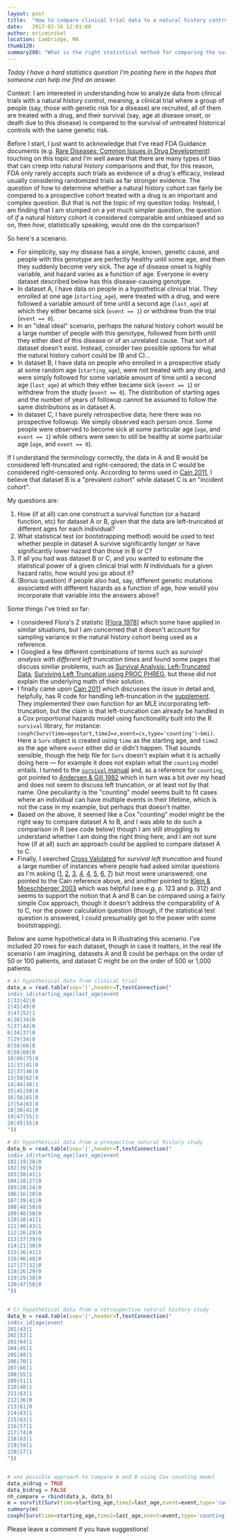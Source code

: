 ```yaml
---
layout: post
title:  "How to compare clinical trial data to a natural history control?"
date:   2017-03-16 12:01:00
author: ericminikel
location: Cambridge, MA
thumb120: 
summary200: "What is the right statistical method for comparing the survival of patients in a clinical trial to historical controls from a natural history cohort?"
---
```


*Today I have a hard statistics question I'm posting here in the hopes that someone can help me find an answer.*

Context: I am interested in understanding how to analyze data from clinical trials with a natural history control, meaning, a clinical trial where a group of people (say, those with genetic risk for a disease) are recruited, all of them are treated with a drug, and their survival (say, age at disease onset, or death due to this disease) is compared to the survival of untreated historical controls with the same genetic risk.

Before I start, I just want to acknowledge that I've read FDA Guidance documents (e.g. [Rare Diseases: Common Issues in Drug Development](http://www.fda.gov/downloads/Drugs/GuidanceComplianceRegulatoryInformation/Guidances/UCM458485.pdf)) touching on this topic and I'm well aware that there are many types of bias that can creep into natural history comparisons and that, for this reason, FDA only rarely accepts such trials as evidence of a drug's efficacy, instead usually considering randomized trials as far stronger evidence. The question of how to determine whether a natural history cohort can fairly be compared to a prospective cohort treated with a drug is an important and complex question. But that is not the topic of my question today. Instead, I am finding that I am stumped on a yet much simpler question, the question of _if_ a natural history cohort is considered comparable and unbiased and so on, then _how_, statistically speaking, would one do the comparison?

So here's a scenario.

+ For simplicity, say my disease has a single, known, genetic cause, and people with this genotype are perfectly healthy until some age, and then they suddenly become very sick. The age of disease onset is highly variable, and hazard varies as a function of age. Everyone in every dataset described below has this disease-causing genotype.
+ In dataset A, I have data on people in a hypothetical clinical trial. They enrolled at one age (`starting_age`), were treated with a drug, and were followed a variable amount of time until a second age (`last_age`) at which they either became sick (`event == 1`) or withdrew from the trial (`event == 0`).
+ In an "ideal ideal" scenario, perhaps the natural history cohort would be a large number of people with this genotype, followed from birth until they either died of this disease or of an unrelated cause. That sort of dataset doesn't exist. Instead, consider two possible options for what the natural history cohort could be (B and C)...
+ In dataset B, I have data on people who enrolled in a prospective study at some random age (`starting_age`), were not treated with any drug, and were simply followed for some variable amount of time until a second age (`last_age`) at which they either became sick (`event == 1`) or withdrew from the study (`event == 0`). The distribution of starting ages and the number of years of followup cannot be assumed to follow the same distributions as in dataset A.
+ In dataset C, I have purely retrospective data; here there was no prospective followup. We simply observed each person once. Some people were observed to become sick at some particular age (`age`, and `event == 1`) while others were seen to still be healthy at some particular age (`age`, and `event == 0`).

If I understand the terminology correctly, the data in A and B would be considered left-truncated and right-censored; the data in C would be considered right-censored only. According to terms used in [Cain 2011](https://www.ncbi.nlm.nih.gov/pmc/articles/PMC3121224/), I believe that dataset B is a "prevalent cohort" while dataset C is an "incident cohort".

My questions are:

1. How (if at all) can one construct a survival function (or a hazard function, etc) for dataset A or B, given that the data are left-truncated at different ages for each individual?
2. What statistical test (or bootstrapping method) would be used to test whether people in dataset A survive significantly longer or have significantly lower hazard than those in B or C?
3. If all you had was dataset B or C, and you wanted to estimate the statistical power of a given clinical trial with _N_ individuals for a given hazard ratio, how would you go about it?
4. (Bonus question) if people also had, say, different genetic mutations associated with different hazards as a function of age, how would you incorporate that variable into the answers above?

Some things I've tried so far:

+ I considered Flora's Z statistic [[Flora 1978](https://www.ncbi.nlm.nih.gov/pubmed/702606)] which some have applied in similar situations, but I am concerned that it doesn't account for sampling variance in the natural history cohort being used as a reference.
+ I Googled a few different combinations of terms such as *survival analysis with different left truncation times* and found some pages that discuss similar problems, such as [Survival Analysis: Left-Truncated Data](http://math.usu.edu/jrstevens/biostat/projects2013/pres_LeftTruncation.pdf), [Surviving Left Truncation using PROC PHREG](http://www.wuss.org/proceedings08/08WUSS%20Proceedings/papers/anl/anl03.pdf), but these did not explain the underlying math of their solution.
+ I finally came upon [Cain 2011](https://www.ncbi.nlm.nih.gov/pmc/articles/PMC3121224/) which discusses the issue in detail and, helpfully, has R code for handling left-truncation in the [supplement](https://www.ncbi.nlm.nih.gov/pmc/articles/PMC3121224/bin/supp_kwq481_kwq481_Web_Appendix_1.pdf). They implemented their own function for an MLE incorporating left-truncation, but the claim is that left-truncation can already be handled in a Cox proportional hazards model using functionality built into the R `survival` library, for instance: `coxph(Surv(time=agestart,time2=x,event=cx,type='counting')~bmi)`. Here a `Surv` object is created using `time` as the starting age, and `time2` as the age where `event` either did or didn't happen. That sounds sensible, though the help file for `Surv` doesn't explain what it is actually doing here &mdash; for example it does not explain what the `counting` model entails. I turned to the [`survival` manual](https://cran.r-project.org/web/packages/survival/survival.pdf) and, as a reference for `counting`, got pointed to [Andersen & Gill 1982](http://bacbuc.hd.free.fr/WebDAV/data/DOM/StatMeths/Andersen-AS1982.pdf) which in turn was a bit over my head and does not seem to discuss left truncation, or at least not by that name. One peculiarity is the "counting" model seems built to fit cases where an individual can have multiple events in their lifetime, which is not the case in my example, but perhaps that doesn't matter.
+ Based on the above, it seemed like a Cox "counting" model might be the right way to compare dataset A to B, and I was able to do such a comparison in R (see code below) though I am still struggling to understand whether I am doing the right thing here, and I am not sure how (if at all) such an approach could be applied to compare dataset A to C.
+ Finally, I searched [Cross Validated](http://stats.stackexchange.com/) for *survival left truncation* and found a large number of instances where people had asked similar questions as I'm asking ([1](http://stats.stackexchange.com/questions/172847/handling-survival-data-where-people-join-at-various-stages/173518#173518), [2](http://stats.stackexchange.com/questions/139819/intepretation-of-kaplan-meier-with-truncated-and-right-censored-data/139993#139993), [3](http://stats.stackexchange.com/questions/259184/how-to-estimate-parameters-of-a-distribution-with-left-truncated-and-right-censo/259888#259888), [4](http://stats.stackexchange.com/questions/215399/survival-analysis-in-r-left-truncation), [4](http://stats.stackexchange.com/questions/215409/left-truncated-survival-data), [5](http://stats.stackexchange.com/questions/106271/survival-analysis-in-r-with-left-truncated-data), [6](http://stats.stackexchange.com/questions/73860/how-do-i-use-the-survival-package-and-surv-function-in-r-with-left-truncated), [7](http://stats.stackexchange.com/questions/265503/should-i-use-left-truncation-analysis)) but most were unanswered; one pointed to the Cain reference above, and another pointed to [Klein & Moeschberger 2003](http://sistemas.fciencias.unam.mx/~ediaz/Cursos/Estadistica3/Libros/0a9X.pdf) which was helpful (see e.g. p. 123 and p. 312) and seems to support the notion that A and B can be compared using a fairly simple Cox approach, though it doesn't address the comparability of A to C, nor the power calculation question (though, if the statistical test question is answered, I could presumably get to the power with some bootstrapping).

Below are some hypothetical data in R illustrating this scenario. I've included 20 rows for each dataset, though in case it matters, in the real life scenario I am imagining, datasets A and B could be perhaps on the order of 50 or 100 patients, and dataset C might be on the order of 500 or 1,000 patients.

~~~ R
# A) hypothetical data from clinical trial
data_a = read.table(sep='|',header=T,textConnection("
indiv_id|starting_age|last_age|event
1|33|42|0
2|45|49|0
3|47|52|1
4|30|34|0
5|37|44|0
6|34|37|0
7|29|34|0
8|58|66|0
9|58|60|0
10|66|75|0
11|37|41|0
12|37|46|0
13|58|62|0
14|44|48|1
15|45|50|0
16|56|65|0
17|54|63|0
18|36|41|0
19|47|55|1
20|45|55|0
"))

# B) hypothetical data from a prospective natural history study
data_b = read.table(sep='|',header=T,textConnection("
indiv_id|starting_age|last_age|event
101|19|28|0
102|39|52|0
103|38|41|1
104|18|27|0
105|20|24|0
106|16|20|0
107|39|41|0
108|48|50|0
109|40|50|0
110|38|41|1
111|40|43|1
112|26|29|0
113|37|39|0
114|21|30|0
115|36|41|1
116|46|48|0
117|27|32|0
118|26|29|0
119|29|38|0
120|47|58|0
"))


# C) hypothetical data from a retrospective natural history study
data_b = read.table(sep='|',header=T,textConnection("
indiv_id|age|event
201|43|1
202|53|1
203|64|1
204|45|1
205|88|1
206|70|1
207|66|1
208|55|1
209|51|1
210|48|1
211|63|1
212|36|0
213|61|0
214|63|1
215|63|1
216|57|1
217|74|0
218|63|1
219|59|1
220|57|1
"))


# one possible approach to compare A and B using Cox counting model
data_a$drug = TRUE
data_b$drug = FALSE
nh_compare = rbind(data_a, data_b)
m = survfit(Surv(time=starting_age,time2=last_age,event=event,type='counting')~drug, data=nh_compare)
summary(m)
coxph(Surv(time=starting_age,time2=last_age,event=event,type='counting')~drug, data=nh_compare)
~~~

Please leave a comment if you have suggestions! 
